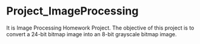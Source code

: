 # Project_ImageProcessing
It is Image Processing Homework Project. The objective of this project is to convert a 24-bit bitmap image into an 8-bit grayscale bitmap image.
